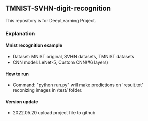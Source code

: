 ## TMNIST-SVHN-digit-recognition

This repository is for DeepLearning Project.

### Explanation

#### Mnist recognition example
- Dataset: MNIST original, SVHN datasets, TMNIST datasets
- CNN model: LeNet-5, Custom CNN(#6 layers)

#### How to run
- Command: "python run.py" will make predictions on 'result.txt' reconizing images in /test/ folder.

#### Version update
- 2022.05.20 upload project file to github
